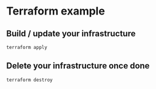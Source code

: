 # Terraform example

## Build / update your infrastructure
`terraform apply`

## Delete your infrastructure once done
`terraform destroy`
